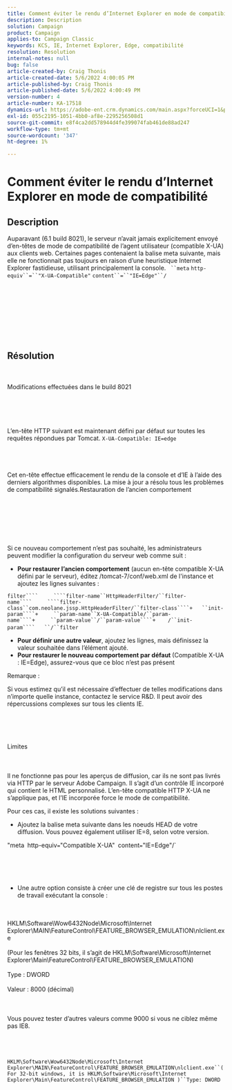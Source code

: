 ```yaml
---
title: Comment éviter le rendu d’Internet Explorer en mode de compatibilité
description: Description
solution: Campaign
product: Campaign
applies-to: Campaign Classic
keywords: KCS, IE, Internet Explorer, Edge, compatibilité
resolution: Resolution
internal-notes: null
bug: false
article-created-by: Craig Thonis
article-created-date: 5/6/2022 4:00:05 PM
article-published-by: Craig Thonis
article-published-date: 5/6/2022 4:00:49 PM
version-number: 4
article-number: KA-17518
dynamics-url: https://adobe-ent.crm.dynamics.com/main.aspx?forceUCI=1&pagetype=entityrecord&etn=knowledgearticle&id=71e22f95-55cd-ec11-a7b5-6045bd00d4f5
exl-id: 055c2195-1051-4bb0-af8e-2295256508d1
source-git-commit: e8f4ca2dd578944d4fe399074fab461de88ad247
workflow-type: tm+mt
source-wordcount: '347'
ht-degree: 1%

---
```


# Comment éviter le rendu d’Internet Explorer en mode de compatibilité

## Description


Auparavant (6.1 build 8021), le serveur n’avait jamais explicitement envoyé d’en-têtes de mode de compatibilité de l’agent utilisateur (compatible X-UA) aux clients web. Certaines pages contenaient la balise meta suivante, mais elle ne fonctionnait pas toujours en raison d’une heuristique Internet Explorer fastidieuse, utilisant principalement la console.
` ``meta` `http-equiv``=``"X-UA-Compatible"` `content``=``"IE=Edge"``/`<br><br><br> <br><br><br> <br><br><br>

## Résolution

<br><br>Modifications effectuées dans le build 8021<br><br><br><br> <br><br>
L’en-tête HTTP suivant est maintenant défini par défaut sur toutes les requêtes répondues par Tomcat.
`X-UA-Compatible: IE=edge`<br><br><br> <br><br>
Cet en-tête effectue efficacement le rendu de la console et d’IE à l’aide des derniers algorithmes disponibles. La mise à jour a résolu tous les problèmes de compatibilité signalés.Restauration de l’ancien comportement
<br><br><br><br> <br><br> <br><br>
Si ce nouveau comportement n’est pas souhaité, les administrateurs peuvent modifier la configuration du serveur web comme suit :

- <b>Pour restaurer l’ancien comportement</b> (aucun en-tête compatible X-UA défini par le serveur), éditez /tomcat-7/conf/web.xml de l&#39;instance et ajoutez les lignes suivantes :

```filter````     ````filter-name``HttpHeaderFilter/``filter-name````     ````filter-class``com.neolane.jssp.HttpHeaderFilter/``filter-class````+   ``init-param````+     ``param-name``X-UA-Compatible/``param-name````+     ``param-value``/``param-value````+    /``init-param````   ``/``filter``` 
- <b>Pour définir une autre valeur</b>, ajoutez les lignes, mais définissez la valeur souhaitée dans l’élément ajouté.
- <b>Pour restaurer le nouveau comportement par défaut </b>(Compatible X-UA : IE=Edge), assurez-vous que ce bloc n’est pas présent


Remarque :

Si vous estimez qu’il est nécessaire d’effectuer de telles modifications dans n’importe quelle instance, contactez le service R&amp;D. Il peut avoir des répercussions complexes sur tous les clients IE.


<br><br><br><br>Limites<br><br> <br><br>
Il ne fonctionne pas pour les aperçus de diffusion, car ils ne sont pas livrés via HTTP par le serveur Adobe Campaign. Il s’agit d’un contrôle IE incorporé qui contient le HTML personnalisé. L’en-tête compatible HTTP X-UA ne s’applique pas, et l’IE incorporée force le mode de compatibilité.

Pour ces cas, il existe les solutions suivantes :

- Ajoutez la balise meta suivante dans les noeuds HEAD de votre diffusion. Vous pouvez également utiliser IE=8, selon votre version.

&quot;meta` `http-equiv``=``&quot;Compatible X-UA&quot;` `content``=``&quot;IE=Edge&quot;/` <br><br><br><br> 
- Une autre option consiste à créer une clé de registre sur tous les postes de travail exécutant la console :

<br><br>HKLM\Software\Wow6432Node\Microsoft\Internet Explorer\MAIN\FeatureControl\FEATURE_BROWSER_EMULATION\nlclient.exe<br><br>(Pour les fenêtres 32 bits, il s’agit de HKLM\Software\Microsoft\Internet Explorer\Main\FeatureControl\FEATURE_BROWSER_EMULATION)<br><br>Type : DWORD<br><br>Valeur : 8000 (décimal)<br><br> <br><br>Vous pouvez tester d’autres valeurs comme 9000 si vous ne ciblez même pas IE8.<br><br> <br><br><br>`HKLM\Software\Wow6432Node\Microsoft\Internet Explorer\MAIN\FeatureControl\FEATURE_BROWSER_EMULATION\nlclient.exe``(For 32-bit windows, it is HKLM\Software\Microsoft\Internet Explorer\Main\FeatureControl\FEATURE_BROWSER_EMULATION )``Type: DWORD`<br><br><br><br><br><br>
